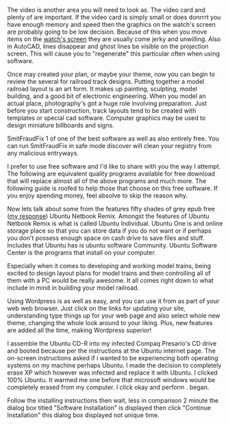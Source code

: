 The video is another area you will need to look as. The video card and
plenty of are important. If the video card is simply small or does
donrrrt you have enough memory and speed then the graphics on the
watch's screen are probably going to be low decision. Because of this
when you move items on the [watch's
screen](http://Www.Traveldescribe.com/?s=watch%27s%20screen) they are
usually come jerky and unwilling. Also in AutoCAD, lines disappear and
ghost lines be visible on the projection screen. This will cause you to
"regenerate" this particular often when using software.

Once may created your plan, or maybe your theme, now you can begin to
review the several for railroad track designs. Putting together a model
railroad layout is an art form. It makes up painting, sculpting, model
building, and a good bit of electronic engineering. When you model an
actual place, photography's got a huge role involving preparation. Just
before you start construction, track layouts tend to be created with
templates or special cad software. Computer graphics may be used to
design miniature billboards and signs.

SmitFraudFix 1 of one of the best software as well as also entirely
free. You can run SmitFraudFix in safe mode discover will clean your
registry from any malicious entryways.

I prefer to use free software and I'd like to share with you the way I
attempt. The following are equivalent quality programs available for
free download that will replace almost all of the above programs and
much more. The following guide is roofed to help those that choose on
this free software. If you enjoy spending money, feel absolve to skip
the reason why.

Now lets talk about some from the features fifty shades of grey epub
free ([my
response](http://xue.medellin.unal.edu.co/grupois/wiki/index.php/Good_Computer_Maintenance_-_Part_Two))
Ubuntu Netbook Remix. Amongst the features of Ubuntu Netbook Remix is
what is called Ubuntu Individual. Ubuntu One is and online storage place
so that you can store data if you do not want or if perhaps you don't
possess enough space on cash drive to save files and stuff. Includes
that Ubuntu has is ubuntu software Community. Ubuntu Software Center is
the programs that install on your computer.

Especially when it comes to developing and working model trains, being
excited to design layout plans for model trains and then controlling all
of them with a PC would be really awesome. It all comes right down to
what include in mind in building your model railroad.

Using Wordpress is as well as easy, and you can use it from as part of
your web web browser. Just click on the links for updating your site,
understanding type things up for your web page and also select whole new
theme, changing the whole look around to your liking. Plus, new features
are added all the time, making Wordpress superior\!

I assemble the Ubuntu CD-R into my infected Compaq Presario's CD drive
and booted because per the instructions at the Ubuntu internet page. The
on-screen instructions asked if i wanted to be experiencing both
operating systems on my machine perhaps Ubuntu. I made the decision to
completely erase XP which however was infected and replace it with
Ubuntu. I clicked 100% Ubuntu. It warmed me one before that microsoft
windows would be completely erased from my computer. I click okay and
perform . began.

Follow the installing instructions then wait, less in comparison 2
minute the dialog box titled "Software Installation" is displayed then
click "Continue Installation" this dialog box displayed not unique time.